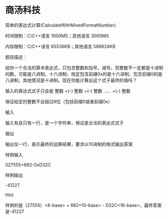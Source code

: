 # 商汤科技

简单的表达式计算(CalculateWithMixedFormatNumber)

时间限制：C/C++语言 1000MS；其他语言 3000MS

内存限制：C/C++语言 65536KB；其他语言 589824KB

题目描述：

给你一个合法的算术表达式，只包含整数和加号，减号。但整数不一定都是十进制的数，可能是八进制，十六进制，规定包含前缀0x的是十六进制，包含前缀0的是八进制，其他情况是十进制。现在你能计算出这个式子最终的值吗？

输入的表达式式子只会是 整数 +(-) 整数 +(-) 整数 …… +(-) 整数

保证给定的整数不会超过6位（包括前缀0或者前缀0x）

输入

输入有且只有一行，是一个字符串，保证是合法的表达式式子

输出

输出仅一行，表示最终的运算结果，要求以10进制的格式输出答案


样例输入

027555+692-0xD32C

样例输出

-41227

Hint

样例的是（27555）<8-base> + 682<10-base> - D32C<16-base>，最终答案是-41227

